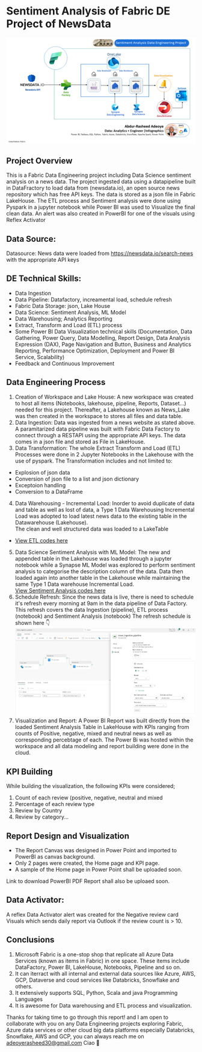 # Sentiment Analysis of Fabric DE Project of NewsData

![Slide1](https://github.com/Abdur-RasheedAde/Fabric_DE_Project_of_News_with_Sentiment_Analysis/blob/main/News%20Sentiment%20Analysis.png)

##  Project Overview
This is a Fabric Data Engineering project including Data Science sentiment analysis on a news data. The project ingested data using a datapipeline built in DataFractory to load data from (newsdata.io), an open source news repository which has free API keys. The data is stored as a json file in Fabric LakeHouse. The ETL process and Sentiment analysis were done using Pyspark in a jupyter notebook while Power BI was used to Visualize the final clean data. An alert was also created in PowerBI for one of the visuals using Reflex Activator  

## Data Source: 
Datasource: News data were loaded from https://newsdata.io/search-news with the appropriate API keys

## DE Technical Skills:
+ Data Ingestion
+ Data Pipeline: Datafactory, increamental load, schedule refresh
+ Fabric Data Storage: json, Lake House
+ Data Science: Sentiment Analysis, ML Model 
+ Data Warehousing; Analytics Reporting
+ Extract, Transform and Load (ETL) process
+ Some Power BI Data Visualization technical skills (Documentation, Data Gathering, Power Query, Data Modelling, Report Design, Data Analysis Expression (DAX), Page Navigation and Button, Business and Analytics Reporting, Performance Optimization, Deployment and Power BI Service, Scalability)
+ Feedback and Continuous Improvement
  
## Data Engineering Process
1. Creation of Workspace and Lake House: A new workspace was created to host all items (Notebooks, lakehouse, pipeline, Reports, Dataset...) needed for this project. Thereafter, a Lakehouse known as News_Lake was then created in the workspace to stores all files and data table.
2. Data Ingestion: Data was ingested from a news website as stated above. A paramitarized data pipeline was built with Fabric Data Factory to connect through a RESTAPI using the appropriate API keys. The data comes in a json file and stored as File in LakeHouse.
3. Data Transformation: The whole Extract Transform and Load (ETL) Processes were done in 2 Jupyter Notebooks in the Lakehouse with the use of pyspark. The Transformation includes and not limited to:
-  Explosion of json data
-  Conversion of json file to a list and json dictionary
-  Exceptoion handling
-  Conversion to a DataFrame
4. Data Warehousing - Incremental Load: Inorder to avoid duplicate of data and table as well as lost of data, a Type 1 Data Warehousing Incremental Load was adopted to load latest news data to the existing table in the Datawarehouse (Lakehouse).\
The clean and well structured data was loaded to a LakeTable 
-  [View ETL codes here](https://github.com/Abdur-RasheedAde/Fabric_DE_Project_of_News_with_Sentiment_Analysis/blob/main/ETL_Process_of_News.ipynb)
5. Data Science Sentiment Analysis with ML Model: The new and appended table in the Lakehouse was loaded through a jupyter notebook while a Synapse ML Model was explored to perform sentiment analysis to categorise the description column of the data. Data then loaded again into another table in the Lakehouse while maintaining the same Type 1 Data warehouse Incremental Load.\
[View Sentiment Analysis codes here](https://github.com/Abdur-RasheedAde/Fabric_DE_Project_of_News_with_Sentiment_Analysis/blob/main/Sentiment_Analysis.ipynb)
6. Schedule Refresh: Since the news data is live, there is need to schedule it's refresh every morning at 9am in the data pipeline of Data Factory. This refresh covers the data Ingestion (pipeline), ETL process (notebook) and Sentiment Analysis (notebook)
The refresh schedule is shown here 👇
![Refresh](https://github.com/Abdur-RasheedAde/Fabric_DE_Project_of_News_with_Sentiment_Analysis/blob/main/Fabric_News_ingestion_pipeline.PNG)
7. Visualization and Report: A Power BI Report was built directly from the loaded Sentiment Analysis Table in LakeHouse with KPIs ranging from counts of Positive, negative, mixed and neutral news as well as corresponding percebtage of each.
The Power Bi was hosted within the workspace and all data modeling and report building were done in the cloud.
 
## KPI Building 
While building the visualization, the following KPIs were considered;
1. Count of each review (positive, negative, neutral and mixed
2. Percentage of each review type
3. Review by Country
4. Review by category...

## Report Design and Visualization
+ The Report Canvas was designed in Power Point and imported to PowerBI as canvas background.
+ Only 2 pages were created, the Home page and KPI page.
+ A sample of the Home page in Power Point shall be uploaded soon.
 
Link to download PowerBI PDF Report shall also be uploaed soon.

## Data Activator: 
A reflex Data Activator alert was created for the Negative review card Visuals which sends daily report via Outlook if the review count is > 10.


## Conclusions 
1. Microsoft Fabric is a one-stop shop that replicate all Azure Data Services (known as items in Fabric) in one space. These items include DataFactory, Power BI, LakeHouse, Notebooks, Pipeline and so on. 
2. It can iterract with all internal and external data sources like Azure, AWS, GCP, Dataverse and coud services like Databricks, Snowflake and others.
3. It extensively supports SQL, Python, Scala and java Programming Languages
4. It is awesome for Data warehousing and ETL process and visualization.

Thanks for taking time to go through this report! and I am open to collaborate with you on any Data Engineering projects exploring Fabric, Azure data services or other cloud big data platforms especially Databricks, Snowflake, AWS and GCP, you can always reach me on adeoyerasheed30@gmail.com Ciao 🤝
